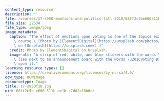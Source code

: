 ```yaml
---
content_type: resource
description: ''
file: /courses/17-s950-emotions-and-politics-fall-2018/68ff2c5be600511bee1bc7dd2c18b6ac_17-s950f18.jpg
file_size: 22534
file_type: image/jpeg
image_metadata:
  caption: "The effect of emotions upon voting is one of the topics examined in this\
    \ course.\_(Photo by [Element5Digital](https://unsplash.com/photos/P9O-CioYqac?utm_source=unsplash&utm_medium=referral&utm_content=creditCopyText)\
    \ on [Unsplash](https://unsplash.com/).)"
  credit: Photo by Element5Digital on Unsplash.
  image-alt: "A strip of red, white, and blue stickers with the words \u201CI Voted\u201D\
    \ lies next to an announcement board with the words \u201CVoting Day\u201D written\
    \ upon it."
learning_resource_types: []
license: https://creativecommons.org/licenses/by-nc-sa/4.0/
ocw_type: OCWImage
resourcetype: Image
title: 17-s950f18.jpg
uid: 68ff2c5b-e600-511b-ee1b-c7dd2c18b6ac
---
```

